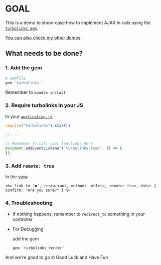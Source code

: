 # GOAL

This is a demo to show-case how to implement AJAX in rails using the [`turbolinks gem`](https://github.com/turbolinks/turbolinks).

[You can also check my other demos](https://github.com/andrerferrer/dedemos/blob/master/README.md#ded%C3%A9mos).

## What needs to be done?

### 1. Add the gem
```ruby
# Gemfile
gem 'turbolinks'
```
Remember to `bundle install`

### 2. Require turbolinks in your JS
In your [`application.js`](https://github.com/andrerferrer/turbolinks-ajax-demo/blob/master/app/javascript/packs/application.js)
```js
require("turbolinks").start()

// ...

// Remember to call your functions here
document.addEventListener('turbolinks:load', () => {
});
```

### 3. Add `remote: true`
In the [view](https://github.com/andrerferrer/turbolinks-ajax-demo/blob/master/app/views/restaurants/index.html.erb)

```erb
<%= link_to '❌', restaurant, method: :delete, remote: true, data: { confirm: "Are you sure?" } %>
```

### 4. Troubleshooting
- If nothing happens, remember to `redirect_to` something in your controller
- For Debugging

    add the gem
    
    `gem 'turbolinks_render'`

And we're good to go 🤓
Good Luck and Have Fun
